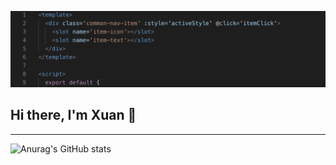 ![banner](./assets/banner.png)

## Hi there, I'm Xuan 👋
<hr style="border:1px solid #00000; width:100%">

![Anurag's GitHub stats](https://github-readme-stats.vercel.app/api?username=xuanner&show_icons=true&theme=radical)



<!--
**Xuanner/Xuanner** is a ✨ _special_ ✨ repository because its `README.md` (this file) appears on your GitHub profile.

Here are some ideas to get you started:

- 🔭 I’m currently working on ...
- 🌱 I’m currently learning ...
- 👯 I’m looking to collaborate on ...
- 🤔 I’m looking for help with ...
- 💬 Ask me about ...
- 📫 How to reach me: ...
- 😄 Pronouns: ...
- ⚡ Fun fact: ...
-->
